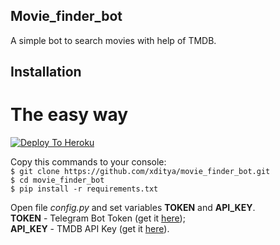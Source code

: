## Movie_finder_bot
A simple bot to search movies with help of TMDB.
## Installation

# The easy way

[![Deploy To Heroku](https://www.herokucdn.com/deploy/button.svg)](https://heroku.com/deploy?template=https://github.com/xditya/movie_finder_bot/)

Copy this commands to your console:  
`$ git clone https://github.com/xditya/movie_finder_bot.git`  
`$ cd movie_finder_bot`  
`$ pip install -r requirements.txt`  

Open file *config.py* and set variables **TOKEN** and **API_KEY**.  
**TOKEN** - Telegram Bot Token (get it [here](https://web.telegram.org/#/im?p=@BotFather));  
**API_KEY** - TMDB API Key (get it [here](https://developers.themoviedb.org/3/getting-started/introduction)). 

